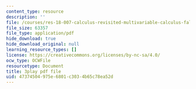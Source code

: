 ```yaml
---
content_type: resource
description: ''
file: /courses/res-18-007-calculus-revisited-multivariable-calculus-fall-2011/47374504975e6801c3034b65c78ea52d_JSs_dqq2uWo.pdf
file_size: 63357
file_type: application/pdf
hide_download: true
hide_download_original: null
learning_resource_types: []
license: https://creativecommons.org/licenses/by-nc-sa/4.0/
ocw_type: OCWFile
resourcetype: Document
title: 3play pdf file
uid: 47374504-975e-6801-c303-4b65c78ea52d
---
```

